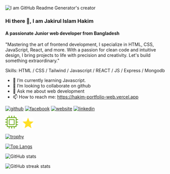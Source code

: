 ![I am GitHub Readme Generator's creator](https://i.ibb.co/p21dnGn/hakim-linkdin-cover.png)


### Hi there 👋, I am Jakirul  Islam Hakim
#### A passionate Junior web developer from Bangladesh

"Mastering the art of frontend development, I specialize in HTML, CSS, JavaScript, React, and more. With a passion for clean code and intuitive design, I bring projects to life with precision and creativity. Let's build something extraordinary."

Skills:  HTML / CSS  / Tailwind / Javascript / REACT / JS /  Express / Mongodb 

- 🌱 I’m currently learning Javascript. 
- 👯 I’m looking to collaborate on github 
- 💬 Ask me about web development 
- 📫 How to reach me: https://hakim-portfolio-web.vercel.app 


[<img src='https://cdn.jsdelivr.net/npm/simple-icons@3.0.1/icons/github.svg' alt='github' height='40'>](https://github.com/JakirulIslamHakim)  [<img src='https://cdn.jsdelivr.net/npm/simple-icons@3.0.1/icons/facebook.svg' alt='facebook' height='40'>](https://www.facebook.com/JakirulIslamHakim1)  [<img src='https://cdn.jsdelivr.net/npm/simple-icons@3.0.1/icons/icloud.svg' alt='website' height='40'>](https://hakim-portfolio-web.vercel.app/)  [<img src='https://cdn.jsdelivr.net/npm/simple-icons@3.0.1/icons/linkedin.svg' alt='linkedin' height='40'>](https://www.linkedin.com/in/jakirul-islam-hakim-882418279/?originalSubdomain=bd)  

<a href='https://docs.github.com/en/developers'><img src='https://raw.githubusercontent.com/acervenky/animated-github-badges/master/assets/devbadge.gif' width='40' height='40'></a> <a href='https://stars.github.com/'><img src='https://raw.githubusercontent.com/acervenky/animated-github-badges/master/assets/starbadge.gif' width='35' height='35'></a> 

[![trophy](https://github-profile-trophy.vercel.app/?username=JakirulIslamHakim)](https://github.com/ryo-ma/github-profile-trophy)

[![Top Langs](https://github-readme-stats.vercel.app/api/top-langs/?username=JakirulIslamHakim)](https://github.com/anuraghazra/github-readme-stats)

![GitHub stats](https://github-readme-stats.vercel.app/api?username=JakirulIslamHakim&show_icons=true&count_private=true)  

![GitHub streak stats](https://streak-stats.demolab.com/?user=JakirulIslamHakim)  


